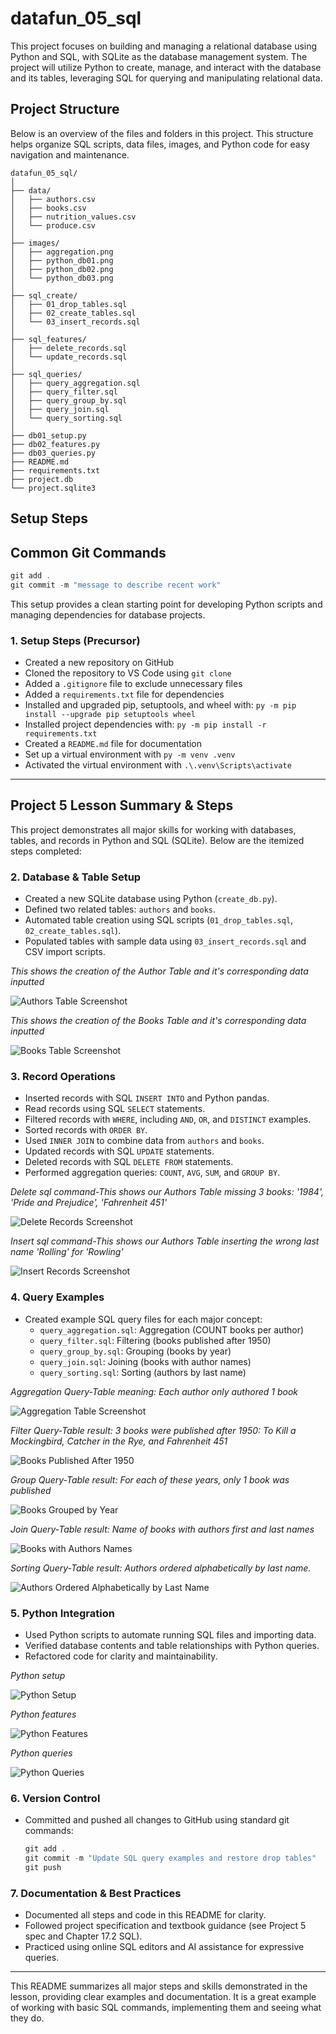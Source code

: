 
# datafun_05_sql
This project focuses on building and managing a relational database using Python and SQL, with SQLite as the database management system. The project will utilize Python to create, manage, and interact with the database and its tables, leveraging SQL for querying and manipulating relational data.

## Project Structure

Below is an overview of the files and folders in this project. This structure helps organize SQL scripts, data files, images, and Python code for easy navigation and maintenance.

```
datafun_05_sql/
│
├── data/
│   ├── authors.csv
│   ├── books.csv
│   ├── nutrition_values.csv
│   └── produce.csv
│
├── images/
│   ├── aggregation.png
│   ├── python_db01.png
│   ├── python_db02.png
│   └── python_db03.png
│
├── sql_create/
│   ├── 01_drop_tables.sql
│   ├── 02_create_tables.sql
│   └── 03_insert_records.sql
│
├── sql_features/
│   ├── delete_records.sql
│   └── update_records.sql
│
├── sql_queries/
│   ├── query_aggregation.sql
│   ├── query_filter.sql
│   ├── query_group_by.sql
│   ├── query_join.sql
│   └── query_sorting.sql
│
├── db01_setup.py
├── db02_features.py
├── db03_queries.py
├── README.md
├── requirements.txt
├── project.db
└── project.sqlite3
```


## Setup Steps

## Common Git Commands

```powershell
git add .
git commit -m "message to describe recent work"
```

This setup provides a clean starting point for developing Python scripts and managing dependencies for database projects.

### 1. Setup Steps (Precursor)
- Created a new repository on GitHub
- Cloned the repository to VS Code using `git clone`
- Added a `.gitignore` file to exclude unnecessary files
- Added a `requirements.txt` file for dependencies
- Installed and upgraded pip, setuptools, and wheel with: `py -m pip install --upgrade pip setuptools wheel`
- Installed project dependencies with: `py -m pip install -r requirements.txt`
- Created a `README.md` file for documentation
- Set up a virtual environment with `py -m venv .venv`
- Activated the virtual environment with `.\.venv\Scripts\activate`

---

## Project 5 Lesson Summary & Steps

This project demonstrates all major skills for working with databases, tables, and records in Python and SQL (SQLite). Below are the itemized steps completed:

### 2. Database & Table Setup
- Created a new SQLite database using Python (`create_db.py`).
- Defined two related tables: `authors` and `books`.
- Automated table creation using SQL scripts (`01_drop_tables.sql`, `02_create_tables.sql`).
- Populated tables with sample data using `03_insert_records.sql` and CSV import scripts.

*This shows the creation of the Author Table and it's corresponding data inputted*

![Authors Table Screenshot](images/authors.png)


*This shows the creation of the Books Table and it's corresponding data inputted*

![Books Table Screenshot](images/books.png)


### 3. Record Operations
- Inserted records with SQL `INSERT INTO` and Python pandas.
- Read records using SQL `SELECT` statements.
- Filtered records with `WHERE`, including `AND`, `OR`, and `DISTINCT` examples.
- Sorted records with `ORDER BY`.
- Used `INNER JOIN` to combine data from `authors` and `books`.
- Updated records with SQL `UPDATE` statements.
- Deleted records with SQL `DELETE FROM` statements.
- Performed aggregation queries: `COUNT`, `AVG`, `SUM`, and `GROUP BY`.
  
*Delete sql command-This shows our Authors Table missing 3 books: '1984', 'Pride and Prejudice', 'Fahrenheit 451'*

![Delete Records Screenshot](images/delete_records.png)


*Insert sql command-This shows our Authors Table inserting the wrong last name 'Rolling' for 'Rowling'*

![Insert Records Screenshot](images/insert_record.png)



### 4. Query Examples

- Created example SQL query files for each major concept:
	- `query_aggregation.sql`: Aggregation (COUNT books per author)
	- `query_filter.sql`: Filtering (books published after 1950)
	- `query_group_by.sql`: Grouping (books by year)
	- `query_join.sql`: Joining (books with author names)
	- `query_sorting.sql`: Sorting (authors by last name)
  

*Aggregation Query-Table meaning: Each author only authored 1 book*

![Aggregation Table Screenshot](images/aggregation.png)


*Filter Query-Table result: 3 books were published after 1950: To Kill a Mockingbird, Catcher in the Rye, and Fahrenheit 451*

![Books Published After 1950](images/years_more_than_1950.png)


*Group Query-Table result: For each of these years, only 1 book was published*

![Books Grouped by Year](images/group_query.png)


*Join Query-Table result: Name of books with authors first and last names*

![Books with Authors Names](images/books_with_authors_names.png)


*Sorting Query-Table result: Authors ordered alphabetically by last name.*

![Authors Ordered Alphabetically by Last Name](images/alphabetical_order_by_last_name.png)

 

### 5. Python Integration
- Used Python scripts to automate running SQL files and importing data.
- Verified database contents and table relationships with Python queries.
- Refactored code for clarity and maintainability.


*Python setup*

![Python Setup](images/python_db01.png)

*Python features*

![Python Features](images/python_db02.png)

*Python queries*

![Python Queries](images/python_db03.png)



 
 ### 6. Version Control
 - Committed and pushed all changes to GitHub using standard git commands:
	 ```powershell
	 git add .
	 git commit -m "Update SQL query examples and restore drop tables"
	 git push
	 ```
 
 ### 7. Documentation & Best Practices
 - Documented all steps and code in this README for clarity.
 - Followed project specification and textbook guidance (see Project 5 spec and Chapter 17.2 SQL).
 - Practiced using online SQL editors and AI assistance for expressive queries.
 
 ---
 
 This README summarizes all major steps and skills demonstrated in the lesson, providing clear examples and documentation. It is a great example of working with basic SQL commands, implementing them and seeing what they do.
